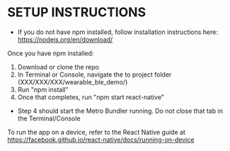 # SETUP INSTRUCTIONS

- If you do not have npm installed, follow installation instructions here: https://nodejs.org/en/download/

Once you have npm installed:

1. Download or clone the repo
2. In Terminal or Console, navigate the to project folder (XXX/XXX/XXX/wearable_ble_demo/)
3. Run "npm install"
4. Once that completes, run "npm start react-native"

- Step 4 should start the Metro Bundler running. Do not close that tab in the Terminal/Console

To run the app on a device, refer to the React Native guide at https://facebook.github.io/react-native/docs/running-on-device
